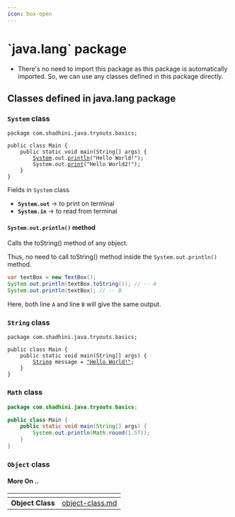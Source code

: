 ```yaml
---
icon: box-open
---
```


# \`java.lang\` package

* There's no need to import this package as this package is automatically imported. So, we can use any classes defined in this package directly.&#x20;

## Classes defined in java.lang package

### `System` class

<pre class="language-java"><code class="lang-java">package com.shadhini.java.tryouts.basics;

public class Main {
    public static void main(String[] args) {
        <a data-footnote-ref href="#user-content-fn-1">System</a>.out.<a data-footnote-ref href="#user-content-fn-2">println</a>("Hello World!"); 
        System.out.<a data-footnote-ref href="#user-content-fn-3">print</a>("Hello World2!");
    }
}
</code></pre>

Fields in `System` class

* **`System.out`** -> to print on terminal
* **`System.in`** -> to read from terminal



#### `System.out.println()` method

Calls the toString() method of any object.

Thus, no need to call toString() method inside the `System.out.println()` method.

```java
var textBox = new TextBox();
System.out.println(textBox.toString()); // -- A
System.out.println(textBox); // -- B
```

Here, both line `A` and line `B` will give the same output.



### `String` class

<pre class="language-java"><code class="lang-java">package com.shadhini.java.tryouts.basics;

public class Main {
    public static void main(String[] args) {
        <a data-footnote-ref href="#user-content-fn-4">String</a> message = <a data-footnote-ref href="#user-content-fn-5">"Hello World!"</a>;
    }
}
</code></pre>



### `Math` class

```java
package com.shadhini.java.tryouts.basics;

public class Main {
    public static void main(String[] args) {
        System.out.println(Math.round(1.5f)); 
    }
}
```



### `Object` class



#### More On ..

<table data-view="cards"><thead><tr><th></th><th data-hidden data-card-target data-type="content-ref"></th></tr></thead><tbody><tr><td><strong>Object Class</strong></td><td><a href="../oop/inheritance/object-class.md">object-class.md</a></td></tr></tbody></table>



[^1]: System class

[^2]: adds new line in the end

[^3]: doesn't add a new line in the end

[^4]: String class

[^5]: String literal; string value
